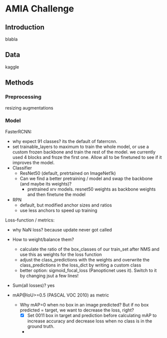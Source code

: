 # AMIA Challenge

## Introduction
blabla

## Data
kaggle

## Methods
### Preprocessing
resizing
augmentations

### Model
FasterRCNN:
- why expect 91 classes? its the default of faterrcnn.
- set trainable_layers to maximum to train the whole model, or use a custom frozen backbone and train the rest of the model. we currently used 4 blocks and froze the first one. Allow all to be finetuned to see if it improves the model.
 - Classifier
   - ResNet50 (default, pretrtained on ImageNet1k)
   - Can we find a better pretraining / model and swap the backbone (and maybe its weights)?
     - pretrained xrv models. resnet50 weights as backbone weights and then finetune the model
 - RPN
   - default, but modified anchor sizes and ratios
   - use less anchors to speed up training

Loss-function / metrics: 
- why NaN loss?
  because update never got called

- How to weight/balance them?
  - calculate the ratio of the box_classes of our train_set after NMS and use this as weights for the loss function
  - adjust the class_predictions with the weights and overwrite the class_predictions in the loss_dict by writing a custom class
  - better option: sigmoid_focal_loss (Panopticnet uses it). Switch to it by changing jsut a few lines! 
- Sum(all losses)? yes
- mAP@IoU>=0.5 (PASCAL VOC 2010) as metric
  - Why mAP=0 when no box in an image predicted? But if no box predicted = target, we want to decrease the loss, right?
    - [X] Set 0011 box in target and prediction before calculating mAP to increase accuracy and decrease loss when no class is in the ground truth. 
    - 

